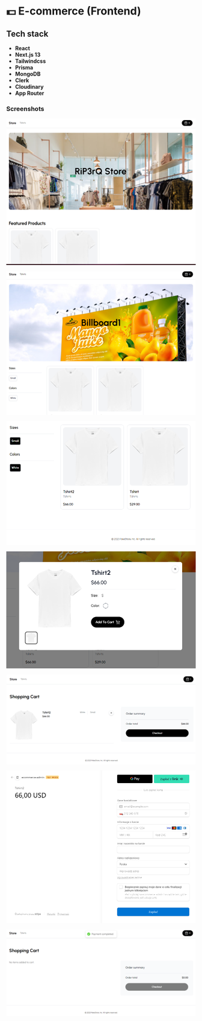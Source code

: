 
# 💵  E-commerce (Frontend) 

## Tech stack

- **React**
- **Next.js 13**
- **Tailwindcss**
- **Prisma**
- **MongoDB**
- **Clerk**
- **Cloudinary**
- **App Router**

### Screenshots

![App Screenshot](https://raw.githubusercontent.com/RiP3rQ/Ecommerce-FullStack-NextJs-Store/main/screenshots/1.PNG)

![App Screenshot](https://raw.githubusercontent.com/RiP3rQ/Ecommerce-FullStack-NextJs-Store/main/screenshots/2.PNG)

![App Screenshot](https://raw.githubusercontent.com/RiP3rQ/Ecommerce-FullStack-NextJs-Store/main/screenshots/3.PNG)

![App Screenshot](https://raw.githubusercontent.com/RiP3rQ/Ecommerce-FullStack-NextJs-Store/main/screenshots/4.PNG)

![App Screenshot](https://raw.githubusercontent.com/RiP3rQ/Ecommerce-FullStack-NextJs-Store/main/screenshots/5.PNG)

![App Screenshot](https://raw.githubusercontent.com/RiP3rQ/Ecommerce-FullStack-NextJs-Store/main/screenshots/6.PNG)

![App Screenshot](https://raw.githubusercontent.com/RiP3rQ/Ecommerce-FullStack-NextJs-Store/main/screenshots/7.PNG)






